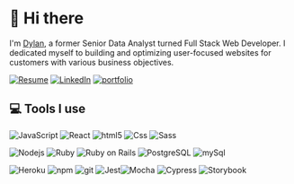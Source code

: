 # 👋 Hi there
I'm [Dylan](https://dylan-du-portfolio.netlify.app), a former Senior Data Analyst turned Full Stack Web Developer. I dedicated myself to building and optimizing user-focused websites for customers with various business objectives.

<a href="https://resume.creddle.io/resume/9jejw9dyw6f"><img alt="Resume" src="https://img.shields.io/badge/-Resume-DA0037?style=flat&logo=giphy&logoColor=white" /></a>
<a href="https://www.linkedin.com/in/dylan-du/"><img alt="LinkedIn" src="https://img.shields.io/badge/-LinkedIn-0077B5?style=flat&logo=linkedin&logoColor=white" /></a>
<a href="https://dylan-du-portfolio.netlify.app/"><img alt="portfolio" src="https://img.shields.io/badge/-AngelList-3EDBF0?style=flat&logo=angellist&logoColor=white" /></a>

## 💻 Tools I use

<img alt="JavaScript" src="https://img.shields.io/badge/-JavaScript-F7DF1E?style=flat&logo=javascript&logoColor=black" /> <img alt="React" src="https://img.shields.io/badge/-React-45b8d8?style=flat&logo=react&logoColor=white" /> <img alt="html5" src="https://img.shields.io/badge/-HTML5-E34F26?style=flat&logo=html5&logoColor=white" /> <img alt="Css" src="https://img.shields.io/badge/-CSS-1572B6?style=flat&logo=css3&logoColor=white" /> <img alt="Sass" src="https://img.shields.io/badge/-Sass-CC6699?style=flat&logo=sass&logoColor=white" />

<img alt="Nodejs" src="https://img.shields.io/badge/-Nodejs-43853d?style=flat&logo=Node.js&logoColor=white" /> <img alt="Ruby" src="https://img.shields.io/badge/-Ruby-CC342D?style=flat&logo=ruby&logoColor=white" /> <img alt="Ruby on Rails" src="https://img.shields.io/badge/-Ruby on Rails-CC0000?style=flat&logo=ruby-on-rails&logoColor=white" /> <img alt="PostgreSQL" src="https://img.shields.io/badge/-PostgreSQL-336791?style=flat&logo=postgresql&logoColor=white" /> <img alt="mySql" src="https://img.shields.io/badge/-MySQL-4479A1?style=flat&logo=mysql&logoColor=white" />

<img alt="Heroku" src="https://img.shields.io/badge/-Heroku-430098?style=flat&logo=heroku&logoColor=white" /> <img alt="npm" src="https://img.shields.io/badge/-NPM-CB3837?style=flat&logo=npm&logoColor=white" /> <img alt="git" src="https://img.shields.io/badge/-Git-F05032?style=flat&logo=git&logoColor=white" /> <img alt="Jest" src="https://img.shields.io/badge/-Jest-C21325?style=flat&logo=jest&logoColor=white" /><img alt="Mocha" src="https://img.shields.io/badge/-Mocha-8D6748?style=flat&logo=mocha&logoColor=white" /> <img alt="Cypress" src="https://img.shields.io/badge/-Cypress-17202C?style=flat&logo=cypress&logoColor=white" /> <img alt="Storybook" src="https://img.shields.io/badge/-Storybook-FF4785?style=flat&logo=storybook&logoColor=white">



<!--
**dylangit01/dylangit01** is a ✨ _special_ ✨ repository because its `README.md` (this file) appears on your GitHub profile.

Here are some ideas to get you started:

- 🔭 I’m currently working on ...
- 🌱 I’m currently learning ...
- 👯 I’m looking to collaborate on ...
- 🤔 I’m looking for help with ...
- 💬 Ask me about ...
- 📫 How to reach me: ...
- 😄 Pronouns: ...
- ⚡ Fun fact: ...
-->
